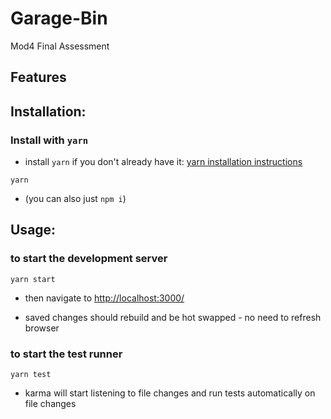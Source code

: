 # Garage-Bin
Mod4 Final Assessment 

## Features

## Installation: 

### Install with `yarn` 

- install `yarn` if you don't already have it: [yarn installation instructions](https://yarnpkg.com/en/docs/getting-started)

```
yarn
```
- (you can also just `npm i`)

## Usage:

### to start the development server
```
yarn start
```

- then navigate to [http://localhost:3000/](http://localhost:3000/)

- saved changes should rebuild and be hot swapped - no need to refresh browser

### to start the test runner
```
yarn test
```

- karma will start listening to file changes and run tests automatically on file changes